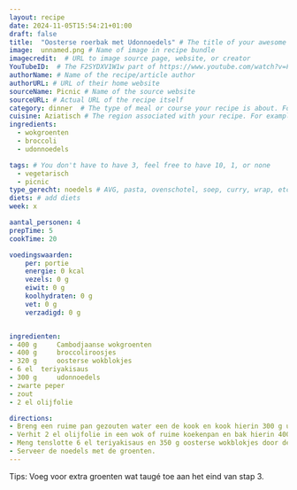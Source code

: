 ```yaml
---
layout: recipe
date: 2024-11-05T15:54:21+01:00
draft: false
title:  "Oosterse roerbak met Udonnoedels" # The title of your awesome recipe
image:  unnamed.png # Name of image in recipe bundle
imagecredit:  # URL to image source page, website, or creator
YouTubeID:  # The F2SYDXV1W1w part of https://www.youtube.com/watch?v=F2SYDXV1W1w
authorName: # Name of the recipe/article author
authorURL: # URL of their home website
sourceName: Picnic # Name of the source website
sourceURL: # Actual URL of the recipe itself
category: dinner  # The type of meal or course your recipe is about. For example: "dinner", "entree", or "dessert".
cuisine: Aziatisch # The region associated with your recipe. For example, Italiaans, Mediterraans", or Eigen.
ingredients:
  - wokgroenten
  - broccoli
  - udonnoedels

tags: # You don't have to have 3, feel free to have 10, 1, or none
  - vegetarisch
  - picnic
type_gerecht: noedels # AVG, pasta, ovenschotel, soep, curry, wrap, etc.
diets: # add diets
week: x

aantal_personen: 4
prepTime: 5
cookTime: 20

voedingswaarden:
    per: portie
    energie: 0 kcal
    vezels: 0 g
    eiwit: 0 g
    koolhydraten: 0 g
    vet: 0 g
    verzadigd: 0 g


ingredienten:
- 400 g 	Cambodjaanse wokgroenten
- 400 g 	broccoliroosjes
- 320 g 	oosterse wokblokjes
- 6 el 	teriyakisaus
- 300 g 	udonnoedels
- zwarte peper
- zout
- 2 el olijfolie 

directions:
- Breng een ruime pan gezouten water een de kook en kook hierin 300 g udonnoedels volgens de aanwijzingen op de verpakking. 
- Verhit 2 el olijfolie in een wok of ruime koekenpan en bak hierin 400 g broccoliroosjes 10 minuten op middelhoog vuur. Voeg na 5 minuten 400 g Cambodjaanse wokgroenten toe aan de pan. Voeg eventueel een klein scheutje water toe als de broccoli te snel bruin wordt.
- Meng tenslotte 6 el teriyakisaus en 350 g oosterse wokblokjes door de groenten bak het geheel nog 5 minuten. 
- Serveer de noedels met de groenten. 
---
```


Tips: Voeg voor extra groenten wat taugé toe aan het eind van stap 3. 